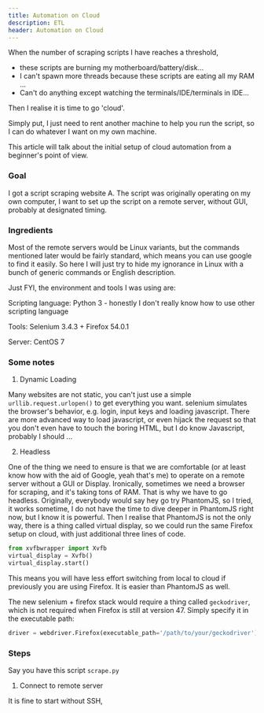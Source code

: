 ```yaml
---
title: Automation on Cloud
description: ETL
header: Automation on Cloud
---
```


When the number of scraping scripts I have reaches a threshold, 

- these scripts are burning my motherboard/battery/disk...
- I can't spawn more threads  because these scripts are eating all my RAM ...
- Can't do anything except watching the terminals/IDE/terminals in IDE...

Then I realise it is time to go 'cloud'. 

Simply put, I just need to rent another machine to help you run the script, so I can do whatever I want
on my own machine.

This article will talk about the initial setup of cloud automation from a beginner's point of view.

### Goal

I got a script scraping website A. The script was originally operating on my own computer, I want to
set up the script on a remote server, without GUI, probably at designated timing.

### Ingredients

Most of the remote servers would be Linux variants, but the commands mentioned later would be fairly standard,
which means you can use google to find it easily. So here I will just try to hide my ignorance in Linux with a bunch
of generic commands or English description.

Just FYI, the environment and tools I was using are:

Scripting language: Python 3 - honestly I don't really know how to use other scripting language

Tools: Selenium 3.4.3 + Firefox 54.0.1

Server: CentOS 7

### Some notes

1. Dynamic Loading

Many websites are not static, you can't just use a simple `urllib.request.urlopen()` to get everything you want.
selenium simulates the browser's behavior, e.g. login, input keys and loading javascript. There are more advanced 
way to load javascript, or even hijack the request so that you don't even have to touch the boring HTML, 
but I do know Javascript, probably I should ...

2. Headless

One of the thing we need to ensure is that we are comfortable (or at least know how with the aid of Google, yeah
that's me) to operate on a remote server without a GUI or Display. Ironically, sometimes we need a browser for
scraping, and it's taking tons of RAM. That is why we have to go headless. Originally, everybody would say hey go
try PhantomJS, so I tried, it works sometime, I do not have the time to dive deeper in PhantomJS right now, but 
I know it is powerful. Then I realise that PhantomJS is not the only way, there is a thing
called virtual display, so we could run the same Firefox setup on cloud, with just additional three lines of code.

```python
from xvfbwrapper import Xvfb
virtual_display = Xvfb()
virtual_display.start()
```

This means you will have less effort switching from local to cloud if previously you are using Firefox. It is
easier than PhantomJS as well.

The new selenium + firefox stack would require a thing called `geckodriver`, which is not required when
Firefox is still at version 47. Simply specify it in the executable path:

```python
driver = webdriver.Firefox(executable_path='/path/to/your/geckodriver')
```

### Steps

Say you have this script `scrape.py`

1. Connect to remote server

It is fine to start without SSH, 